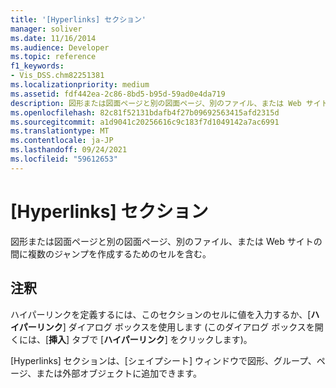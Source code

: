```yaml
---
title: '[Hyperlinks] セクション'
manager: soliver
ms.date: 11/16/2014
ms.audience: Developer
ms.topic: reference
f1_keywords:
- Vis_DSS.chm82251381
ms.localizationpriority: medium
ms.assetid: fdf442ea-2c86-8bd5-b95d-59ad0e4da719
description: 図形または図面ページと別の図面ページ、別のファイル、または Web サイトの間に複数のジャンプを作成するためのセルを含む。
ms.openlocfilehash: 82c81f52131bdafb4f27b09692563415afd2315d
ms.sourcegitcommit: a1d9041c20256616c9c183f7d1049142a7ac6991
ms.translationtype: MT
ms.contentlocale: ja-JP
ms.lasthandoff: 09/24/2021
ms.locfileid: "59612653"
---
```

# <a name="hyperlinks-section"></a>[Hyperlinks] セクション

図形または図面ページと別の図面ページ、別のファイル、または Web サイトの間に複数のジャンプを作成するためのセルを含む。
  
## <a name="remarks"></a>注釈

ハイパーリンクを定義するには、このセクションのセルに値を入力するか、[**ハイパーリンク**] ダイアログ ボックスを使用します (このダイアログ ボックスを開くには、[**挿入**] タブで [**ハイパーリンク**] をクリックします)。 
  
[Hyperlinks] セクションは、[シェイプシート] ウィンドウで図形、グループ、ページ、または外部オブジェクトに追加できます。
  

